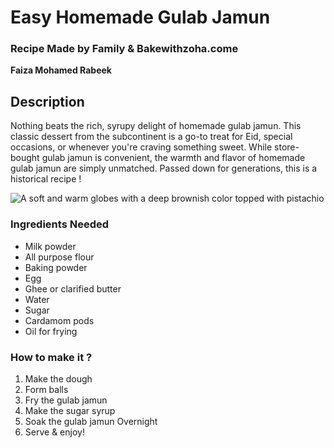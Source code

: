 # Easy Homemade Gulab Jamun
### Recipe Made by Family & Bakewithzoha.come
**Faiza Mohamed Rabeek** 

## Description 
Nothing beats the rich, syrupy delight of homemade gulab jamun. This classic dessert from the subcontinent is a go-to treat for Eid, special occasions, or whenever you're craving something sweet. While store-bought gulab jamun is convenient, the warmth and flavor of homemade gulab jamun are simply unmatched. Passed down for generations, this is a historical recipe !

![ A soft and warm globes with a deep brownish color topped with pistachio](https://bakewithzoha.com/wp-content/uploads/2023/04/gulab-jamun-2-scaled.jpg) 

### Ingredients Needed 
- Milk powder 
- All purpose flour
- Baking powder
- Egg 
- Ghee or clarified butter
- Water
- Sugar
- Cardamom pods
- Oil for frying

### How to make it ? 
1. Make the dough
2. Form balls
3. Fry the gulab jamun
4. Make the sugar syrup
5. Soak the gulab jamun Overnight 
6. Serve & enjoy!


